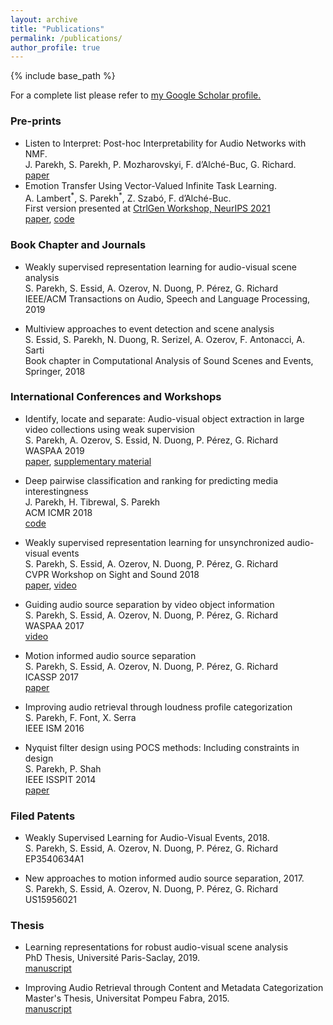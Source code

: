 ```yaml
---
layout: archive
title: "Publications"
permalink: /publications/
author_profile: true
---
```


{% include base_path %}


For a complete list please refer to <u><a href="https://scholar.google.com/citations?user=0k_gLpsAAAAJ&hl=en">my Google Scholar profile</a>.</u>




### Pre-prints
- Listen to Interpret: Post-hoc Interpretability for Audio
Networks with NMF.  
J. Parekh, S. Parekh, P. Mozharovskyi, F. d’Alché-Buc, G. Richard.  
[paper](https://arxiv.org/abs/2202.11479)
- Emotion Transfer Using Vector-Valued Infinite Task Learning.  
A. Lambert<sup>\*</sup>, S. Parekh<sup>\*</sup>, Z. Szabó, F. d’Alché-Buc.  
First version presented at [CtrlGen Workshop, NeurIPS 2021](https://ctrlgenworkshop.github.io/)  
[paper](/files/vITL_emotransfer.pdf), [code](https://github.com/allambert/torch_itl/tree/master)

<!-- <p style="color:#b30000;"> Multimodal Learning </p> -->

### Book Chapter and Journals

- Weakly supervised representation learning for audio-visual scene analysis  
S. Parekh, S. Essid, A. Ozerov, N. Duong, P. Pérez, G. Richard  
IEEE/ACM Transactions on Audio, Speech and Language Processing, 2019

- Multiview approaches to event detection and scene analysis  
S. Essid, S. Parekh, N. Duong, R. Serizel, A. Ozerov, F. Antonacci, A. Sarti  
Book chapter in Computational Analysis of Sound Scenes and Events, Springer, 2018

### International Conferences and Workshops
- Identify, locate and separate: Audio-visual object extraction in large video collections using weak supervision  
S. Parekh, A. Ozerov, S. Essid, N. Duong, P. Pérez, G. Richard  
WASPAA 2019     
[paper](https://arxiv.org/abs/1811.04000), [supplementary material](https://perso.telecom-paristech.fr/sparekh/ile2019_supp.html)

- Deep pairwise classification and ranking for predicting media interestingness  
J. Parekh, H. Tibrewal, S. Parekh  
ACM ICMR 2018   
[code](https://github.com/jayneelparekh/Interestingness_ICMR)

- Weakly supervised representation learning for unsynchronized audio-visual events  
S. Parekh, S. Essid, A. Ozerov, N. Duong, P. Pérez, G. Richard  
CVPR Workshop on Sight and Sound 2018     
[paper](https://arxiv.org/abs/1804.07345), [video](https://www.youtube.com/watch?v=C-jrZ9SDMDY)  

- Guiding audio source separation by video object information  
S. Parekh, S. Essid, A. Ozerov, N. Duong, P. Pérez, G. Richard  
WASPAA 2017  
[video](https://www.youtube.com/watch?v=8H3RF3vOeco)

- Motion informed audio source separation  
S. Parekh, S. Essid, A. Ozerov, N. Duong, P. Pérez, G. Richard  
ICASSP 2017  
[paper](https://hal.archives-ouvertes.fr/hal-01447977/document)

- Improving audio retrieval through loudness profile categorization  
S. Parekh, F. Font, X. Serra  
IEEE ISM 2016

- Nyquist filter design using POCS methods: Including constraints in design  
S. Parekh, P. Shah  
IEEE ISSPIT 2014  
[paper](https://arxiv.org/abs/1305.3446)


### Filed Patents 
- Weakly Supervised Learning for Audio-Visual Events, 2018.  
S. Parekh, S. Essid, A. Ozerov, N. Duong, P. Pérez, G. Richard  
EP3540634A1

- New approaches to motion informed audio source separation, 2017.  
S. Parekh, S. Essid, A. Ozerov, N. Duong, P. Pérez, G. Richard  
US15956021

<!-- <p style="color:#b30000;">Machine Learning and Signal Processing for Audio/Image </p> -->

### Thesis
- Learning representations for robust audio-visual scene analysis    
PhD Thesis, Université Paris-Saclay, 2019.  
[manuscript](https://pastel.archives-ouvertes.fr/tel-02115465)

- Improving Audio Retrieval through Content and Metadata Categorization  
Master's Thesis, Universitat Pompeu Fabra, 2015.  
[manuscript](https://doi.org/10.5281/zenodo.3733039)



